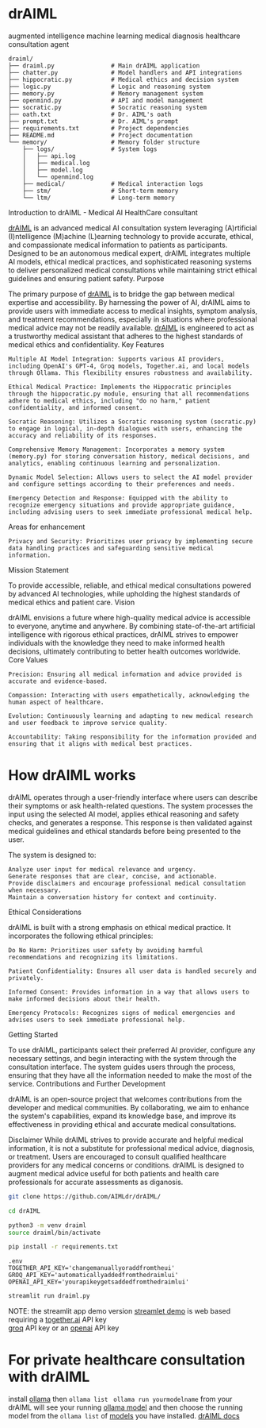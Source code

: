 # drAIML
augmented intelligence machine learning medical diagnosis healthcare consultation agent

```text
draiml/
├── draiml.py                # Main drAIML application
├── chatter.py               # Model handlers and API integrations
├── hippocratic.py           # Medical ethics and decision system
├── logic.py                 # Logic and reasoning system
├── memory.py                # Memory management system
├── openmind.py              # API and model management
├── socratic.py              # Socratic reasoning system
├── oath.txt                 # Dr. AIML's oath
├── prompt.txt               # Dr. AIML's prompt
├── requirements.txt         # Project dependencies
├── README.md                # Project documentation
└── memory/                  # Memory folder structure
    ├── logs/                # System logs
    │   ├── api.log
    │   ├── medical.log
    │   ├── model.log
    │   └── openmind.log
    ├── medical/             # Medical interaction logs
    ├── stm/                 # Short-term memory
    └── ltm/                 # Long-term memory
```
Introduction to drAIML - Medical AI HealthCare consultant

<a href="https://aimldr.streamlit.app/">drAIML</a> is an advanced medical AI consultation system leveraging (A)rtificial (I)ntelligence (M)achine (L)earning technology to provide accurate, ethical, and compassionate medical information to patients as participants. Designed to be an autonomous medical expert, drAIML integrates multiple AI models, ethical medical practices, and sophisticated reasoning systems to deliver personalized medical consultations while maintaining strict ethical guidelines and ensuring patient safety.
Purpose

The primary purpose of <a href="https://aimldr.streamlit.app/">drAIML</a> is to bridge the gap between medical expertise and accessibility. By harnessing the power of AI, drAIML aims to provide users with immediate access to medical insights, symptom analysis, and treatment recommendations, especially in situations where professional medical advice may not be readily available. <a href="https://aimldr.streamlit.app/">drAIML</a> is engineered to act as a trustworthy medical assistant that adheres to the highest standards of medical ethics and confidentiality.
Key Features

    Multiple AI Model Integration: Supports various AI providers, including OpenAI's GPT-4, Groq models, Together.ai, and local models through Ollama. This flexibility ensures robustness and availability.

    Ethical Medical Practice: Implements the Hippocratic principles through the hippocratic.py module, ensuring that all recommendations adhere to medical ethics, including "do no harm," patient confidentiality, and informed consent.

    Socratic Reasoning: Utilizes a Socratic reasoning system (socratic.py) to engage in logical, in-depth dialogues with users, enhancing the accuracy and reliability of its responses.

    Comprehensive Memory Management: Incorporates a memory system (memory.py) for storing conversation history, medical decisions, and analytics, enabling continuous learning and personalization.

    Dynamic Model Selection: Allows users to select the AI model provider and configure settings according to their preferences and needs.

    Emergency Detection and Response: Equipped with the ability to recognize emergency situations and provide appropriate guidance, including advising users to seek immediate professional medical help.

Areas for enhancement

    Privacy and Security: Prioritizes user privacy by implementing secure data handling practices and safeguarding sensitive medical information.

Mission Statement

To provide accessible, reliable, and ethical medical consultations powered by advanced AI technologies, while upholding the highest standards of medical ethics and patient care.
Vision

drAIML envisions a future where high-quality medical advice is accessible to everyone, anytime and anywhere. By combining state-of-the-art artificial intelligence with rigorous ethical practices, drAIML strives to empower individuals with the knowledge they need to make informed health decisions, ultimately contributing to better health outcomes worldwide.
Core Values

    Precision: Ensuring all medical information and advice provided is accurate and evidence-based.

    Compassion: Interacting with users empathetically, acknowledging the human aspect of healthcare.

    Evolution: Continuously learning and adapting to new medical research and user feedback to improve service quality.

    Accountability: Taking responsibility for the information provided and ensuring that it aligns with medical best practices.

# How drAIML works

drAIML operates through a user-friendly interface where users can describe their symptoms or ask health-related questions. The system processes the input using the selected AI model, applies ethical reasoning and safety checks, and generates a response. This response is then validated against medical guidelines and ethical standards before being presented to the user.

The system is designed to:

    Analyze user input for medical relevance and urgency.
    Generate responses that are clear, concise, and actionable.
    Provide disclaimers and encourage professional medical consultation when necessary.
    Maintain a conversation history for context and continuity.

Ethical Considerations

drAIML is built with a strong emphasis on ethical medical practice. It incorporates the following ethical principles:

    Do No Harm: Prioritizes user safety by avoiding harmful recommendations and recognizing its limitations.

    Patient Confidentiality: Ensures all user data is handled securely and privately.

    Informed Consent: Provides information in a way that allows users to make informed decisions about their health.

    Emergency Protocols: Recognizes signs of medical emergencies and advises users to seek immediate professional help.

Getting Started

To use drAIML, participants select their preferred AI provider, configure any necessary settings, and begin interacting with the system through the consultation interface. The system guides users through the process, ensuring that they have all the information needed to make the most of the service.
Contributions and Further Development

drAIML is an open-source project that welcomes contributions from the developer and medical communities. By collaborating, we aim to enhance the system's capabilities, expand its knowledge base, and improve its effectiveness in providing ethical and accurate medical consultations.

Disclaimer
While drAIML strives to provide accurate and helpful medical information, it is not a substitute for professional medical advice, diagnosis, or treatment. Users are encouraged to consult qualified healthcare providers for any medical concerns or conditions. drAIML is designed to augment medical advice useful for both patients and health care professionals for accurate assessments as diganosis.


```bash
git clone https://github.com/AIMLdr/drAIML/
```
```bash
cd drAIML
```
```bash
python3 -m venv draiml
source draiml/bin/activate
```
```bash
pip install -r requirements.txt
```
```text
.env
TOGETHER_API_KEY='changemanuallyoraddfromtheui'
GROQ_API_KEY='automaticallyaddedfromthedraimlui'
OPENAI_API_KEY='yourapikeygetsaddedfromthedraimlui'
```
```bash
streamlit run draiml.py
```


NOTE: the streamlit app demo version <a href="https://aimldr.streamlit.app">streamlet demo</a> is web based requiring a <a href="https://api.together.ai/">together.ai</a> API key<br /> <a href="https://console.groq.com/keys">groq</a> API key or an <a href="https://platform.openai.com/docs/api-reference/introduction">openai</a> API key
# For private healthcare consultation with drAIML
install <a href="https://ollama.com/download">ollama</a> then ```ollama list ``` ```ollama run yourmodelname``` from your <br />
drAIML will see your running <a href="https://ollama.com/search">ollama model</a> and then choose the running model from the ```ollama list``` of <a href="https://ollama.com/search">models</a> you have installed.
<a href="https://github.com/AIMLdr/drAIML/tree/main/docs">drAIML docs</a>
